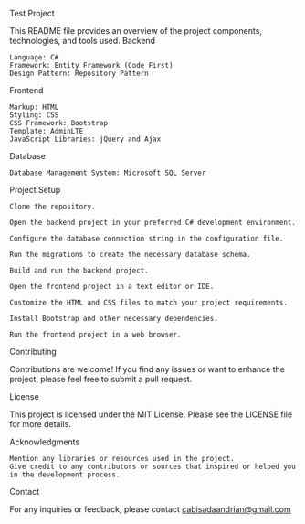 Test Project

This README file provides an overview of the project components, technologies, and tools used.
Backend

    Language: C#
    Framework: Entity Framework (Code First)
    Design Pattern: Repository Pattern

Frontend

    Markup: HTML
    Styling: CSS
    CSS Framework: Bootstrap
    Template: AdminLTE
    JavaScript Libraries: jQuery and Ajax

Database

    Database Management System: Microsoft SQL Server

Project Setup

    Clone the repository.

    Open the backend project in your preferred C# development environment.

    Configure the database connection string in the configuration file.

    Run the migrations to create the necessary database schema.

    Build and run the backend project.

    Open the frontend project in a text editor or IDE.

    Customize the HTML and CSS files to match your project requirements.

    Install Bootstrap and other necessary dependencies.

    Run the frontend project in a web browser.

Contributing

Contributions are welcome! If you find any issues or want to enhance the project, please feel free to submit a pull request.

License

This project is licensed under the MIT License. Please see the LICENSE file for more details.

Acknowledgments

    Mention any libraries or resources used in the project.
    Give credit to any contributors or sources that inspired or helped you in the development process.

Contact

For any inquiries or feedback, please contact cabisadaandrian@gmail.com
